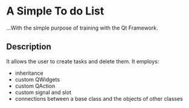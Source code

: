 # A Simple To do List

...With the simple purpose of training with the Qt Framework.

## Description

It allows the user to create tasks and delete them.
It employs:
* inheritance
* custom QWidgets
* custom QAction
* custom signal and slot
* connections between a base class and the objects of other classes
  
